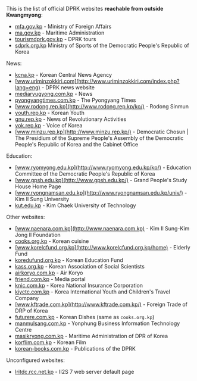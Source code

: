 This is the list of official DPRK websites **reachable from outside Kwangmyong**:

 - [mfa.gov.kp](http://mfa.gov.kp/) - Ministry of Foreign Affairs
 - [ma.gov.kp](http://ma.gov.kp/) - Maritime Administration
 - [tourismdprk.gov.kp](http://tourismdprk.gov.kp/) - DPRK tours
 - [sdprk.org.kp](http://sdprk.org.kp/) Ministry of Sports of the Democratic People's Republic of Korea

News:

 - [kcna.kp](http://www.kcna.kp/) - Korean Central News Agency
 - [www.uriminzokkiri.com](http://www.uriminzokkiri.com/index.php?lang=eng) - DPRK news website
 - [mediaryugyong.com.kp](http://mediaryugyong.com.kp/) - News
 - [pyongyangtimes.com.kp](http://pyongyangtimes.com.kp/) - The Pyongyang Times
 - [www.rodong.rep.kp](http://www.rodong.rep.kp/ko/) - Rodong Sinmun
 - [youth.rep.kp](http://youth.rep.kp/) - Korean Youth
 - [gnu.rep.kp](http://gnu.rep.kp/) - News of Revolutionary Activities
 - [vok.rep.kp](http://vok.rep.kp/) - Voice of Korea
 - [www.minzu.rep.kp](http://www.minzu.rep.kp/) - Democratic Chosun | The Presidium of the Supreme People's Assembly of the Democratic People's Republic of Korea and the Cabinet Office

Education:

 - [www.ryomyong.edu.kp](http://www.ryomyong.edu.kp/kp/) - Education Committee of the Democratic People's Republic of Korea 
 - [www.gpsh.edu.kp](http://www.gpsh.edu.kp/) - Grand People's Study House Home Page
 - [www.ryongnamsan.edu.kp](http://www.ryongnamsan.edu.kp/univ/) - Kim Il Sung University
 - [kut.edu.kp](http://kut.edu.kp/) - Kim Chaek University of Technology

Other websites:

 - [www.naenara.com.kp](http://www.naenara.com.kp) - Kim Il Sung-Kim Jong Il Foundation
 - [cooks.org.kp](http://cooks.org.kp/en/) - Korean cuisine
 - [www.korelcfund.org.kp](http://www.korelcfund.org.kp/home) - Elderly Fund
 - [koredufund.org.kp](http://koredufund.org.kp/) - Korean Education Fund
 - [kass.org.kp](http://kass.org.kp/) - Korean Association of Social Scientists
 - [airkoryo.com.kp](http://airkoryo.com.kp) - Air Koryo
 - [friend.com.kp](http://friend.com.kp/) - Media portal
 - [knic.com.kp](http://knic.com.kp) - Korea National Insurance Corporation
 - [kiyctc.com.kp](http://kiyctc.com.kp/) - Korea International Youth and Children's Travel Company
 - [www.kftrade.com.kp](http://www.kftrade.com.kp/) - Foreign Trade of DRP of Korea
 - [futurere.com.kp](http://futurere.com.kp/en/) - Korean Dishes (same as `cooks.org.kp`)
 - [manmulsang.com.kp](http://manmulsang.com.kp/) - Yonphung Business Information Technology Centre
 - [masikryong.com.kp](http://masikryong.com.kp/) - Maritime Administration of DPR of Korea
 - [korflim.com.kp](http://korfilm.com.kp/) - Korean Film
 - [korean-books.com.kp](http://korean-books.com.kp/en/) - Publications of the DPRK

Unconfigured websites:

 - [lritdc.rcc.net.kp](http://lritdc.rcc.net.kp/) - II2S 7 web server default page
